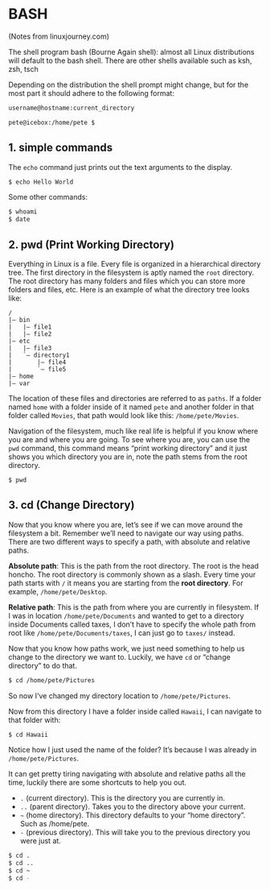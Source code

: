 # BASH

(Notes from linuxjourney.com)

The shell program bash (Bourne Again shell): almost all Linux distributions will default to the bash shell. There are other shells available such as ksh, zsh, tsch

Depending on the distribution the shell prompt might change, but for the most part it should adhere to the following format:

```bash
username@hostname:current_directory

pete@icebox:/home/pete $
```

## 1. simple commands

The `echo` command just prints out the text arguments to the display.

```bash
$ echo Hello World
```

Some other commands:

```bash
$ whoami
$ date
```

## 2. pwd (Print Working Directory)
Everything in Linux is a file. Every file is organized in a hierarchical directory tree. The first directory in the filesystem is aptly named the `root` directory. The root directory has many folders and files which you can store more folders and files, etc. Here is an example of what the directory tree looks like:


```
/
|— bin
|   |— file1
|   |— file2
|— etc
|   |— file3
|   `— directory1
|       |— file4
|       `— file5
|— home
|— var
```


The location of these files and directories are referred to as `paths`. If a folder named `home` with a folder inside of it named `pete` and another folder in that folder called `Movies`, that path would look like this: `/home/pete/Movies`.

Navigation of the filesystem, much like real life is helpful if you know where you are and where you are going. To see where you are, you can use the `pwd` command, this command means “print working directory” and it just shows you which directory you are in, note the path stems from the root directory.

```bash
$ pwd
```

## 3. cd (Change Directory)
Now that you know where you are, let’s see if we can move around the filesystem a bit. Remember we’ll need to navigate our way using paths. There are two different ways to specify a path, with absolute and relative paths.

**Absolute path**: This is the path from the root directory. The root is the head honcho. The root directory is commonly shown as a slash. Every time your path starts with `/` it means you are starting from the **root directory**. For example, `/home/pete/Desktop`.

**Relative path**: This is the path from where you are currently in filesystem. If I was in location `/home/pete/Documents` and wanted to get to a directory inside Documents called taxes, I don’t have to specify the whole path from root like `/home/pete/Documents/taxes`, I can just go to `taxes/` instead.

Now that you know how paths work, we just need something to help us change to the directory we want to. Luckily, we have `cd` or “change directory” to do that.

```bash
$ cd /home/pete/Pictures
```

So now I’ve changed my directory location to `/home/pete/Pictures`.

Now from this directory I have a folder inside called `Hawaii`, I can navigate to that folder with:

```bash
$ cd Hawaii
```

Notice how I just used the name of the folder? It’s because I was already in `/home/pete/Pictures`.

It can get pretty tiring navigating with absolute and relative paths all the time, luckily there are some shortcuts to help you out.


* `.` (current directory). This is the directory you are currently in.
* `..` (parent directory). Takes you to the directory above your current.
* `~` (home directory). This directory defaults to your “home directory”. Such as /home/pete.
* `-` (previous directory). This will take you to the previous directory you were just at.

```bash
$ cd .
$ cd ..
$ cd ~
$ cd -
```







